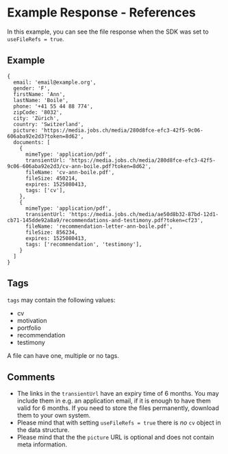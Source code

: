 # Example Response - References

In this example, you can see the file response when the SDK was set to `useFileRefs = true`.

## Example

```
{
  email: 'email@example.org',
  gender: 'F',
  firstName: 'Ann',
  lastName: 'Boile',
  phone: '+41 55 44 88 774',
  zipCode: '8032',
  city: 'Zürich',
  country: 'Switzerland',
  picture: 'https://media.jobs.ch/media/280d8fce-efc3-42f5-9c06-606aba92e2d3?token=8d62',
  documents: [
    {
      mimeType: 'application/pdf',
      transientUrl: 'https://media.jobs.ch/media/280d8fce-efc3-42f5-9c06-606aba92e2d3/cv-ann-boile.pdf?token=8d62',
      fileName: 'cv-ann-boile.pdf',
      fileSize: 450214,
      expires: 1525080413,
      tags: ['cv'],
    },
    {
      mimeType: 'application/pdf',
      transientUrl: 'https://media.jobs.ch/media/ae50d8b32-87bd-12d1-cb71-145dde92a8a9/recommendations-and-testimony.pdf?token=cf23',
      fileName: 'recommendation-letter-ann-boile.pdf',
      fileSize: 856234,
      expires: 1525080413,
      tags: ['recommendation', 'testimony'],
    }
  ]
}
```

## Tags
`tags` may contain the following values:
* cv
* motivation
* portfolio
* recommendation
* testimony

A file can have one, multiple or no tags.


## Comments
* The links in the `transientUrl` have an expiry time of 6 months. You may include them in e.g. an application email, if it is enough to have them valid for 6 months. If you need to store the files permanently, download them to your own system.
* Please mind that with setting `useFileRefs = true` there is *no* `cv` object in the data structure.
* Please mind that the the `picture` URL is optional and does not contain meta information.
